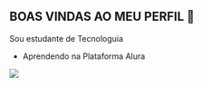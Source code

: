 ## BOAS VINDAS AO MEU PERFIL 💙

Sou estudante de Tecnologuia

- Aprendendo na Plataforma Alura

![](https://media1.tenor.com/m/Y47ScjC38LwAAAAC/joy.gif)

